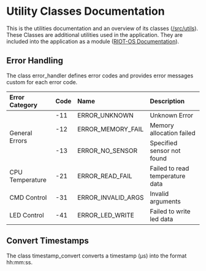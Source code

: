 # Utility Classes Documentation

This is the utilities documentation and an overview of its classes ([/src/utils](../utils)). These Classes are 
additional utilities used in the application. They are included into the application as a module ([RIOT-OS Documentation](https://doc.riot-os.org/creating-modules.html)).

## Error Handling

The class error_handler defines error codes and provides error messages custom for each error code.

<table>
    <thead>
        <tr>
            <th style="text-align: left;">Error Category</th>
            <th style="text-align: left;">Code</th>
            <th style="text-align: left;">Name</th>
            <th style="text-align: left;">Description</th>
        </tr>
    </thead>
    <tbody>
        <tr>
            <td rowspan=3>General Errors</td>
            <td>-11</td>
            <td>ERROR_UNKNOWN</td>
            <td>Unknown Error</td>
        </tr>
        <tr>
            <td>-12</td>
            <td>ERROR_MEMORY_FAIL</td>
            <td>Memory allocation failed</td>
        </tr>
        <tr>
            <td>-13</td>
            <td>ERROR_NO_SENSOR</td>
            <td>Specified sensor not found</td>
        </tr>
        <tr>
            <td rowspan=1>CPU Temperature</td>
            <td>-21</td>
            <td>ERROR_READ_FAIL</td>
            <td>Failed to read temperature data</td>
        </tr>
        <tr>
            <td rowspan=1>CMD Control</td>
            <td>-31</td>
            <td>ERROR_INVALID_ARGS</td>
            <td>Invalid arguments</td>
        </tr>
        <tr>
            <td rowspan=1>LED Control</td>
            <td>-41</td>
            <td>ERROR_LED_WRITE</td>
            <td>Failed to write led data</td>
        </tr>
    </tbody>
</table>


## Convert Timestamps

The class timestamp_convert converts a timestamp (&micro;s) into the format hh:mm:ss.